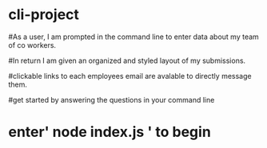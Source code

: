 # cli-project

#As a user, I am prompted in the command line to enter data about my team of co workers. 

#In return I am given an organized and styled layout of my submissions.

#clickable links to each employees email are avalable to directly message them.

#get started by answering the questions in your command line 

# enter' node index.js ' to begin
